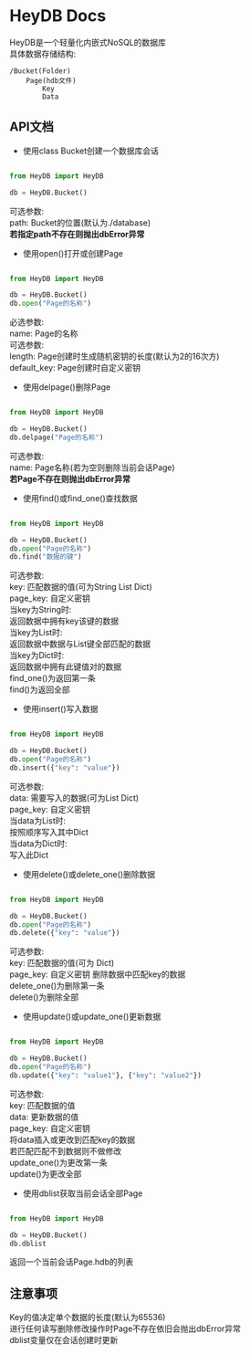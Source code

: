 # HeyDB Docs
HeyDB是一个轻量化内嵌式NoSQL的数据库  
具体数据存储结构:

    /Bucket(Folder)
        Page(hdb文件)
            Key
            Data  
## API文档
+ 使用class Bucket创建一个数据库会话

```python

from HeyDB import HeyDB

db = HeyDB.Bucket()
```
可选参数:  
path: Bucket的位置(默认为./database)  
**若指定path不存在则抛出dbError异常**
+ 使用open()打开或创建Page

```python

from HeyDB import HeyDB

db = HeyDB.Bucket()
db.open("Page的名称")
```
必选参数:  
name: Page的名称  
可选参数:  
length: Page创建时生成随机密钥的长度(默认为2的16次方)  
default_key: Page创建时自定义密钥  
+ 使用delpage()删除Page

```python

from HeyDB import HeyDB

db = HeyDB.Bucket()
db.delpage("Page的名称")
```
可选参数:  
name: Page名称(若为空则删除当前会话Page)  
**若Page不存在则抛出dbError异常**
+ 使用find()或find_one()查找数据

```python

from HeyDB import HeyDB

db = HeyDB.Bucket()
db.open("Page的名称")
db.find("数据的键")
```
可选参数:  
key: 匹配数据的值(可为String List Dict)  
page_key: 自定义密钥  
当key为String时:  
返回数据中拥有key该键的数据  
当key为List时:  
返回数据中数据与List键全部匹配的数据  
当key为Dict时:  
返回数据中拥有此键值对的数据  
find_one()为返回第一条  
find()为返回全部  
+ 使用insert()写入数据

```python

from HeyDB import HeyDB

db = HeyDB.Bucket()
db.open("Page的名称")
db.insert({"key": "value"})
```
可选参数:  
data: 需要写入的数据(可为List Dict)  
page_key: 自定义密钥  
当data为List时:  
按照顺序写入其中Dict  
当data为Dict时:  
写入此Dict
+ 使用delete()或delete_one()删除数据

```python

from HeyDB import HeyDB

db = HeyDB.Bucket()
db.open("Page的名称")
db.delete({"key": "value"})
```
可选参数:  
key: 匹配数据的值(可为 Dict)  
page_key: 自定义密钥
删除数据中匹配key的数据   
delete_one()为删除第一条  
delete()为删除全部  
+ 使用update()或update_one()更新数据

```python

from HeyDB import HeyDB

db = HeyDB.Bucket()
db.open("Page的名称")
db.update({"key": "value1"}, {"key": "value2"})
```
可选参数:  
key: 匹配数据的值  
data: 更新数据的值  
page_key: 自定义密钥  
将data插入或更改到匹配key的数据  
若匹配匹配不到数据则不做修改  
update_one()为更改第一条  
update()为更改全部  
+ 使用dblist获取当前会话全部Page

```python

from HeyDB import HeyDB

db = HeyDB.Bucket()
db.dblist
```
返回一个当前会话Page.hdb的列表
## 注意事项
Key的值决定单个数据的长度(默认为65536)  
进行任何读写删除修改操作时Page不存在依旧会抛出dbError异常  
dblist变量仅在会话创建时更新